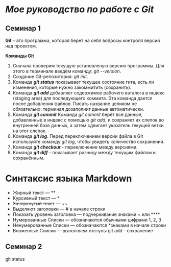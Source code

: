# *Мое руководство по работе с Git*
## Семинар 1
**Git** - это программа, которая берет
на себя вопросы контроля версий
над проектом.

**Команды Git**

1. Сначала проверим текущую установленую версию программы. Для этого в терминале введём команду: *git --version*.
2. Создание Git-репозитория: *git init*.
3. Команда ***git status*** показывает текущее состояние гита, есть ли изменения, которые нужно закоммитить (сохранить).
4. Команда ***git add*** добавляет содержимое рабочего каталога в индекс (staging area) для последующего коммита. Эта команда дается после добавления файлов. Писать название целиком не обязательно: терминал дозаполнит данные автоматически.
5. Команда ***git commit*** Команда *git commit* берёт все данные, добавленные в индекс с помощью *git add*, и сохраняет их
слепок во внутренней базе данных, а затем сдвигает указатель текущей ветки на этот слепок.
6. Команда ***git log***. Перед переключением версии файла в Git используйте команду *git log*, чтобы увидеть количество сохранений.
7. Команда ***git checkout*** - переключение между версиями. 
8. Команда ***git diff*** - показывает разницу между текущим файлом и сохранённым.
 
# **Синтаксис языка Markdown**
* Жирный текст — **
* Курсивный текст — *
* ~~Зачеркнутый текст~~ — ~~
* Выделяют заголовки — # в начале строки
* Показать уровень заголовка —
подчеркивание знаками = или ****
* Нумерованные Списки — обозначаются
обычными цифрами 1, 2, 3
* Ненумерованные Списки — обозначаются
*знаками в начале строки
* Вложенные Списки — выполняем отступы 
git add - сохранение
## Семинар 2
git status 
